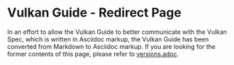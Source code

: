 # Vulkan Guide - Redirect Page

In an effort to allow the Vulkan Guide to better communicate with the Vulkan Spec, which is written in Asciidoc markup,
the Vulkan Guide has been converted from Markdown to Asciidoc markup. If you are looking for the former contents of this page, please refer to [versions.adoc](./versions.adoc).
